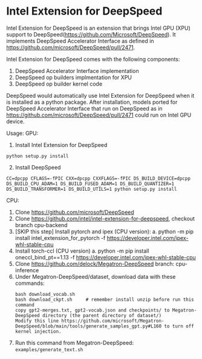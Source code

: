 # Intel Extension for DeepSpeed
Intel Extension for DeepSpeed is an extension that brings Intel GPU (XPU) support to DeepSpeed(https://github.com/Microsoft/DeepSpeed).  It implements DeepSpeed Accelerator Interface as defined in https://github.com/microsoft/DeepSpeed/pull/2471.

Intel Extension for DeepSpeed comes with the following components:
1. DeepSpeed Accelerator Interface implementation
2. DeepSpeed op builders implmentation for XPU
3. DeepSpeed op builder kernel code

DeepSpeed would automatically use Intel Extension for DeepSpeed when it is installed as a python package.   After installation, models ported for DeepSpeed Accelerator Interface that run on DeepSpeed as in https://github.com/microsoft/DeepSpeed/pull/2471 could run on Intel GPU device.

Usage:
GPU:
1. Install Intel Extension for DeepSpeed

`python setup.py install`

2. Install DeepSpeed

`CC=dpcpp CFLAGS=-fPIC CXX=dpcpp CXXFLAGS=-fPIC DS_BUILD_DEVICE=dpcpp DS_BUILD_CPU_ADAM=1 DS_BUILD_FUSED_ADAM=1 DS_BUILD_QUANTIZER=1 DS_BUILD_TRANSFORMER=1 DS_BUILD_UTILS=1 python setup.py install`

CPU:
1.	Clone https://github.com/microsoft/DeepSpeed
2.	Clone https://github.com/intel/intel-extension-for-deepspeed, checkout branch cpu-backend
3.	[SKIP this step] Install pytorch and ipex (CPU version):
a.	python -m pip install intel_extension_for_pytorch -f https://developer.intel.com/ipex-whl-stable-cpu
4.	Install torch-ccl (CPU version)
a.	python -m pip install oneccl_bind_pt==1.13 -f https://developer.intel.com/ipex-whl-stable-cpu
5.	Clone https://github.com/delock/Megatron-DeepSpeed branch: cpu-inference
6.	Under Megatron-DeepSpeed/dataset, download data with these commands:
    ```
    bash download_vocab.sh
    bash download_ckpt.sh     # remember install unzip before run this command
    copy gpt2-merges.txt, gpt2-vocab.json and checkpoints/ to Megatron-DeepSpeed directory (the parent directory of dataset/)
    Modify this line https://github.com/microsoft/Megatron-DeepSpeed/blob/main/tools/generate_samples_gpt.py#L160 to turn off kernel injection.
    ```
7.	Run this command from Megatron-DeepSpeed:
    `examples/generate_text.sh`

